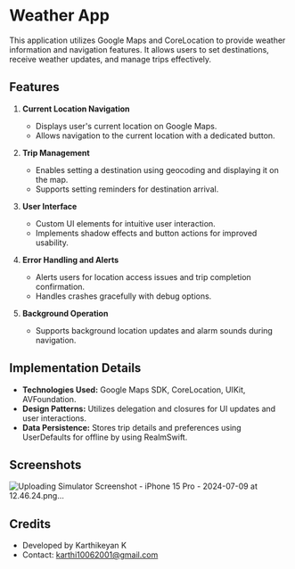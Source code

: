 # Weather App

This application utilizes Google Maps and CoreLocation to provide weather information and navigation features. It allows users to set destinations, receive weather updates, and manage trips effectively.

## Features

1. **Current Location Navigation**
   - Displays user's current location on Google Maps.
   - Allows navigation to the current location with a dedicated button.

2. **Trip Management**
   - Enables setting a destination using geocoding and displaying it on the map.
   - Supports setting reminders for destination arrival.

3. **User Interface**
   - Custom UI elements for intuitive user interaction.
   - Implements shadow effects and button actions for improved usability.

4. **Error Handling and Alerts**
   - Alerts users for location access issues and trip completion confirmation.
   - Handles crashes gracefully with debug options.

5. **Background Operation**
   - Supports background location updates and alarm sounds during navigation.

## Implementation Details

- **Technologies Used:** Google Maps SDK, CoreLocation, UIKit, AVFoundation.
- **Design Patterns:** Utilizes delegation and closures for UI updates and user interactions.
- **Data Persistence:** Stores trip details and preferences using UserDefaults for offline by using RealmSwift.

## Screenshots

![Uploading Simulator Screenshot - iPhone 15 Pro - 2024-07-09 at 12.46.24.png…]()

## Credits

- Developed by Karthikeyan K
- Contact: karthi10062001@gmail.com
